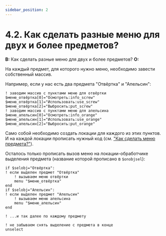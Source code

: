 ```yaml
---
sidebar_position: 2
---
```


# 4.2. Как сделать разные меню для двух и более предметов?
<!-- [:faq_04_02] -->
**В:** Как сделать разные меню для двух и более предметов?
**О:**

На каждый предмет, для которого нужно меню, необходимо завести собственный массив.

Например, если у нас есть два предмета "Отвёртка" и "Апельсин":
```qsp
! заводим массив с пунктами меню для отвёртки
$меню_отвёртка[0]="Осмотреть:info_screw"
$меню_отвёртка[1]="Использовать:use_screw"
$меню_отвёртка[2]="Выбросить:put_screw"
! заводим массив с пунктами меню для апельсина
$меню_апельсин[0]="Осмотреть:info_orange"
$меню_апельсин[1]="Использовать:use_orange"
$меню_апельсин[2]="Выбросить:put_orange"
```
Само собой необходимо создать локации для каждого из этих пунктов. И на каждой локации прописать нужный код (см. ["Как сделать меню предмета?"](menu_of_item.md)).

Осталось только прописать вызов меню на локации-обработчике выделения предмета (название которой прописано в `$onobjsel`):
```qsp
if $selobj="Отвёртка":
! если выделен предмет "Отвёртка"
    ! вызываем меню отвёртки
    menu "$меню_отвёртка"
end
if $selobj="Апельсин":
! если выделен предмет "Апельсин"
    ! вызываем меню апельсина
    menu "$меню_апельсин"
end

! ...и так далее по каждому предмету

! не забываем снять выделение с предмета в конце
unselect
```
